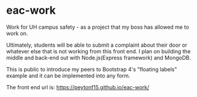 # eac-work
Work for UH campus safety - as a project that my boss has allowed me to work on.

Ultimately, students will be able to submit a complaint about their door or whatever else that is not working from this front end. 
I plan on building the middle and back-end out with Node.js(Express framework) and MongoDB. 

This is public to introduce my peers to Bootstrap 4's "floating labels" example and it can be implemented into any form. 

The front end url is: https://peytonf15.github.io/eac-work/

